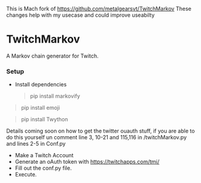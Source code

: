 This is Mach fork of https://github.com/metalgearsvt/TwitchMarkov
These changes help with my usecase and could improve useabilty

# TwitchMarkov

A Markov chain generator for Twitch.

### Setup

- Install dependencies
  > pip install markovify

> pip install emoji

> pip install Twython

Details coming soon on how to get the twitter ouauth stuff, if you are able to do this yourself un comment line
3, 10-21 and 115,116 in /twitchMarkov.py and lines 2-5 in Conf.py

- Make a Twitch Account
- Generate an oAuth token with https://twitchapps.com/tmi/
- Fill out the conf.py file.
- Execute.
